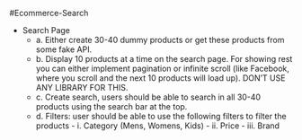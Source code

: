 #Ecommerce-Search

- Search Page
  - a. Either create 30-40 dummy products or get these products from some fake
     API. 
  - b. Display 10 products at a time on the search page. For showing rest you can
       either implement pagination or infinite scroll (like Facebook, where you scroll
       and the next 10 products will load up). DON’T USE ANY LIBRARY FOR THIS.
  - c. Create search, users should be able to search in all 30-40 products using the
        search bar at the top.
  - d. Filters: user should be able to use the following filters to filter the products
        - i. Category (Mens, Womens, Kids)
        - ii. Price
        - iii. Brand

